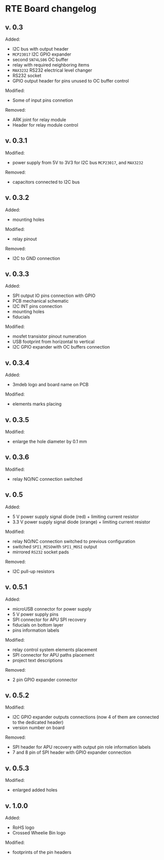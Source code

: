RTE Board changelog
===================

v. 0.3
------

Added:
* I2C bus with output header
* `MCP23017` I2C GPIO expander
* second `SN74LS06` OC buffer
* relay with required neighboring items
* `MAX3232` RS232 electrical level changer
* RS232 socket
* GPIO output header for pins unused to OC buffer control

Modified:
* Some of input pins connetion

Removed:
* ARK joint for relay module
* Header for relay module control

v. 0.3.1
--------

Modified:
* power supply from 5V to 3V3 for I2C bus `MCP23017`, and `MAX3232`

Removed:
* capacitors connected to I2C bus

v. 0.3.2
--------

Added:
* mounting holes

Modified:
* relay pinout

Removed:
* I2C to GND connection

v. 0.3.3
--------

Added:
* SPI output IO pins connection with GPIO
* PCB mechanical schematic
* I2C INT pins connection
* mounting holes
* fiducials

Modified:
* mosfet transistor pinout numeration
* USB footprint from horizontal to vertical
* I2C GPIO expander with OC buffers connection

v. 0.3.4
--------

Added:
* 3mdeb logo and board name on PCB

Modified:
* elements marks placing

v. 0.3.5
--------

Modified:
* enlarge the hole diameter by 0.1 mm

v. 0.3.6
--------

Modified:
* relay NO/NC connection switched

v. 0.5
------

Added:
* 5 V power supply signal diode (red) + limiting current resistor
* 3.3 V power supply signal diode (orange) + limiting current resistor

Modified:
* relay NO/NC connection switched to previous configuration
* switched `SPI1_MISO`with `SPI1_MOSI` output
* mirrored `RS232` socket pads

Removed:
* I2C pull-up resistors

v. 0.5.1
--------

Added:
* microUSB connector for power supply
* 5 V power supply pins
* SPI connector for APU SPI recovery
* fiducials on bottom layer
* pins information labels

Modified:
* relay control system elements placement
* SPI connector for APU paths placement
* project text descriptions

Removed:
* 2 pin GPIO expander connector

v. 0.5.2
--------

Modified:
* I2C GPIO expander outputs connections (now 4 of them are connected to the dedicated header)
* version number on board

Removed:
* SPI header for APU recovery with output pin role information labels
* 7 and 8 pin of SPI header with GPIO expander connection

v. 0.5.3
--------

Modified:
* enlarged added holes

v. 1.0.0
--------

Added:

* RoHS logo
* Crossed Wheelie Bin logo

Modified:

* footprints of the pin headers